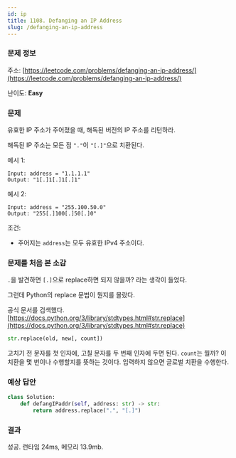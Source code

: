 ```yaml
---
id: ip
title: 1108. Defanging an IP Address
slug: /defanging-an-ip-address
---
```


### 문제 정보

주소: [https://leetcode.com/problems/defanging-an-ip-address/](https://leetcode.com/problems/defanging-an-ip-address/)

난이도: **Easy**

### 문제

유효한 IP 주소가 주어졌을 때, 해독된 버전의 IP 주소를 리턴하라.

해독된 IP 주소는 모든 점 `"."`이 `"[.]"`으로 치환된다.

예시 1:

```
Input: address = "1.1.1.1"
Output: "1[.]1[.]1[.]1"
```

예시 2:

```
Input: address = "255.100.50.0"
Output: "255[.]100[.]50[.]0"
```

조건:
- 주어지는 `address`는 모두 유효한 IPv4 주소이다.

### 문제를 처음 본 소감

`.`을 발견하면 `[.]`으로 replace하면 되지 않을까? 라는 생각이 들었다.

그런데 Python의 replace 문법이 뭔지를 몰랐다.

공식 문서를 검색했다. [https://docs.python.org/3/library/stdtypes.html#str.replace](https://docs.python.org/3/library/stdtypes.html#str.replace)

```python
str.replace(old, new[, count])
```

고치기 전 문자를 첫 인자에, 고칠 문자를 두 번째 인자에 두면 된다. `count`는 뭘까? 이 치환을 몇 번이나 수행할지를 뜻하는 것이다. 입력하지 않으면 글로벌 치환을 수행한다.

### 예상 답안

```python
class Solution:
    def defangIPaddr(self, address: str) -> str:
        return address.replace(".", "[.]")
```

### 결과

성공. 런타임 24ms, 메모리 13.9mb.

